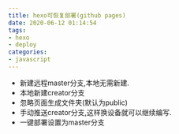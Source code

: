 ```yaml
---
title: hexo可恢复部署(github pages)
date: 2020-06-12 01:14:54
tags: 
- hexo
- deploy
categories:
- javascript
---
```

* 新建远程master分支,本地无需新建.
* 本地新建creator分支
* 忽略页面生成文件夹(默认为public)
* 手动推送creator分支,这样换设备就可以继续编写.
* 一键部署设置为master分支